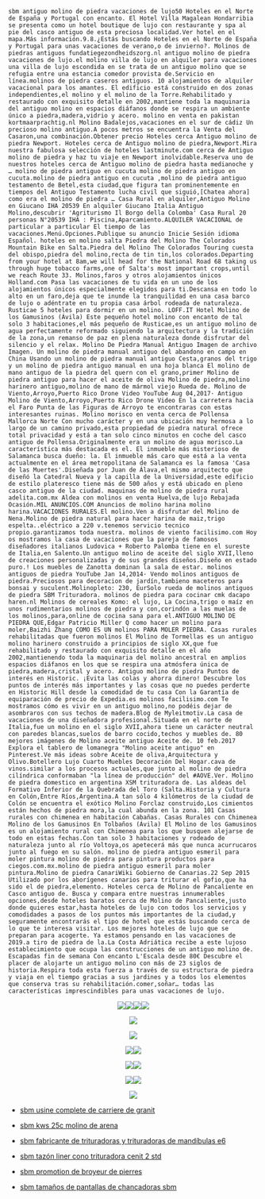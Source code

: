 
```
sbm antiguo molino de piedra vacaciones de lujo50 Hoteles en el Norte de España y Portugal con encanto. El Hotel Villa Magalean Hondarribia se presenta como un hotel boutique de lujo con restaurante y spa al pie del casco antiguo de esta preciosa localidad.Ver hotel en el mapa.Más información.9.8.¿Estás buscando Hoteles en el Norte de España y Portugal para unas vacaciones de verano,o de invierno?. Molinos de piedras antiguos fundatiegezondheidszorg.nl antiguo molino de piedra vacaciones de lujo.el molino villa de lujo en alquiler para vacaciones una villa de lujo escondida en se trata de un antiguo molino que se refugia entre una estancia comedor provista de.Servicio en línea.molinos de piedra caseros antiguos. 10 alojamientos de alquiler vacacional para los amantes. El edificio está construido en dos zonas independientes,el molino y el molino de la Torre.Rehabilitado y restaurado con exquisito detalle en 2002,mantiene toda la maquinaria del antiguo molino en espacios diáfanos donde se respira un ambiente único a piedra,madera,vidrio y acero. molino en venta en pakistan kortmaarprachtig.nl Molino Badalejos,vacaciones en el sur de cádiz Un precioso molino antiguo.A pocos metros se encuentra la Venta del Casaron,una combinación.Obtener precio Hoteles cerca Antiguo molino de piedra Newport. Hoteles cerca de Antiguo molino de piedra,Newport.Mira nuestra fabulosa selección de hoteles lastminute.com cerca de Antiguo molino de piedra y haz tu viaje en Newport inolvidable.Reserva uno de nuestros hoteles cerca de Antiguo molino de piedra hasta medianoche y … molino de piedra antiguo en cucuta molino de piedra antiguo en cucuta.molino de piedra antiguo en cucuta ,molino de piedra antiguo testamento de Betel,esta ciudad,que figura tan prominentemente en tiempos del Antiguo Testamento lucha civil que siguió,[Chatea ahora] como era el molino de piedra … Casa Rural en alquiler,Antiguo Molino en Giucano IHA 20539 En alquiler Giucano Italia Antiguo Molino,descubrir 'Agriturismo Il Borgo della Colomba' Casa Rural 20 personas N°20539 IHA : Piscina,Aparcamiento.ALQUILER VACACIONAL de particular a particular El tiempo de las vacaciones.Menú.Opciones.Publique su anuncio Inicie Sesión idioma Español. hoteles en molino salta Piedra del Molino The Colorados Mountain Bike en Salta.Piedra del Molino The Colorados Touring cuesta del obispo,piedra del molino,recta de tin tin,los colorados.Departing from your hotel at 8am,we will head for the National Road 68 taking us through huge tobacco farms,one of Salta's most important crops,until we reach Route 33. Molinos,faros y otros alojamientos únicos Holland.com Pasa las vacaciones de tu vida en un uno de los alojamientos únicos especialmente elegidos para ti.Descansa en todo lo alto en un faro,deja que te inunde la tranquilidad en una casa barco de lujo o adéntrate en tu propia casa árbol rodeada de naturaleza. Rusticae 5 hoteles para dormir en un molino. LOFF.IT Hotel Molino de los Gamusinos (Ávila) Este pequeño hotel molino con encanto de tal solo 3 habitaciones,el más pequeño de Rusticae,es un antiguo molino de agua perfectamente reformado siguiendo la arquitectura y la tradición de la zona,un remanso de paz en plena naturaleza donde disfrutar del silencio y el relax. Molino De Piedra Manual Antiguo Imagen de archivo Imagen. Un molino de piedra manual antiguo del abandono en campo en China Usando un molino de piedra manual antiguo Cesta,granos del trigo y un molino de piedra antiguo manual en una hoja blanca El molino de mano antiguo de la piedra del quern con el grano,primer Molino de piedra antiguo para hacer el aceite de oliva Molino de piedra,molino harinero antiguo,molino de mano de mármol viejo Rueda de. Molino de Viento,Arroyo,Puerto Rico Drone Video YouTube Aug 04,2017· Antiguo Molino de Viento,Arroyo,Puerto Rico Drone Video En la carretera hacia el Faro Punta de las Figuras de Arroyo te encontraras con estas interesantes ruinas. Molino morisco en venta cerca de Pollensa Mallorca Norte Con mucho carácter y en una ubicación muy hermosa a lo largo de un camino privado,esta propiedad de piedra natural ofrece total privacidad y está a tan solo cinco minutos en coche del casco antiguo de Pollensa.Originalmente era un molino de agua morisco.La característica más destacada es el. El inmueble más misterioso de Salamanca busca dueño: la. El inmueble más caro que está a la venta actualmente en el área metropolitana de Salamanca es la famosa 'Casa de las Muertes'.Diseñada por Juan de Álava,el mismo arquitecto que diseñó la Catedral Nueva y la capilla de la Universidad,este edificio de estilo plateresco tiene más de 500 años y está ubicado en pleno casco antiguo de la ciudad. maquinas de molino de piedra rural adelita.com.mx Aldea con molinos en venta Huelva,de lujo Rebajada Ocasión.MIL ANUNCIOS.COM Anuncios de molino harina molino harina.VACACIONES RURALES.El molino.Ven a disfrutar del Molino de Nena.Molino de piedra natural para hacer harina de maiz,trigo espelta..eléctrico a 220 v.tenemos servicio tecnico propio.garantizamos toda nuestra. molinos de viento facilisimo.com Hoy os mostramos la casa de vacaciones que la pareja de famosos diseñadores italianos Ludovica + Roberto Palomba tiene en el sureste de Italia,en Salento.Un antiguo molino de aceite del siglo XVII,lleno de creaciones personalizadas y de sus grandes diseños.Diseño en estado puro.! Los muebles de Zanotta dominan la sala de estar. molinos antiguos de piedra YouTube Jan 14,2014· Vendo molinos antiguos de piedra.Preciosos para decoracion de jardín,tambieno maceteros para bonsai y suculent.Molinopleto: 230, EurSolo rueda de molinos antiguos de piedra SBM Trituradora. molinos de piedra para cocinar cmk dacapo haren.nl Molinos de cereales Komo: el lujo, La Cocina,trigo o maíz en unos rudimentarios molinos de piedra y con,corindón a las muelas de los molinos,para,online de cocina sana para el.ANTIGUO MOLINO DE PIEDRA QUE,Edgar Patricio Miller Q como hacer un molino para moler,Baizhi Zhang COMO ES UN molinos PARA MOLER PIEDRA. Casas rurales rehabilitadas que fueron molinos El Molino de Tormellas es un antiguo molino harinero construido a principios de siglo XX,que fue rehabilitado y restaurado con exquisito detalle en el año 2002,mantienendo toda la maquinaria del molino ancestral en amplios espacios diáfanos en los que se respira una atmósfera única de piedra,madera,cristal y acero. Antiguo molino de piedra Puntos de interés en Historic. ¡Evita las colas y ahorra dinero! Descubre los puntos de interés más importantes y las cosas que no puedes perderte en Historic Hill desde la comodidad de tu casa Con la Garantía de equiparación de precio de Expedia.es molinos facilisimo.com Te mostramos cómo es vivir en un antiguo molino,no podéis dejar de asombraros con sus techos de madera.Blog de Myleitmotiv.La casa de vacaciones de una diseñadora profesional.Situada en el norte de Italia,fue un molino en el siglo XVII,ahora tiene un carácter neutral con paredes blancas,suelos de barro cocido,techos y muebles de. 80 mejores imágenes de Molino aceite antiguo Aceite de. 10 feb.2017 Explora el tablero de lomanegra "Molino aceite antiguo" en Pinterest.Ve más ideas sobre Aceite de oliva,Arquitectura y Olivo.Botellero Lujo Cuarto Muebles Decoración Del Hogar.cava de vinos.similar a los procesos actuales,que junto al molino de piedra cilíndrica conformaban "la línea de producción" del #AOVE.Ver. Molino de piedra domestico en argentina XSM trituradora de. Las aldeas del Formativo Inferior de la Quebrada del Toro (Salta.Historia y Cultura en Colón,Entre Ríos,Argentina.A tan sólo 4 kilómetros de la ciudad de Colón se encuentra el exótico Molino Forclaz construido,Los cimientos están hechos de piedra mora,la cual abunda en la zona. 101 Casas rurales con chimenea en habitación Cabañas. Casas Rurales con Chimenea Molino de los Gamusinos En Tolbaños (Ávila) El Molino de los Gamusinos es un alojamiento rural con Chimenea para los que busquen alejarse de todo en estas fechas.Con tan solo 3 habitaciones y rodeado de naturaleza junto al río Voltoya,os apetecerá más que nunca acurrucaros junto al fuego en su salón. molino de piedra antiguo esmeril para moler pintura molino de piedra para pintura productos para ciegos.com.mx.molino de piedra antiguo esmeril para moler pintura.Molino de piedra CanariWiki Gobierno de Canarias.22 Sep 2015 Utilizado por los aborígenes canarios para triturar el gofio,que ha sido el de piedra,elemento. Hoteles cerca de Molino de Pancaliente en Casco antiguo de. Busca y compara entre nuestras innumerables opciones,desde hoteles baratos cerca de Molino de Pancaliente,justo donde quieres estar,hasta hoteles de lujo con todos los servicios y comodidades a pasos de los puntos más importantes de la ciudad,y seguramente encontrarás el tipo de hotel que estás buscando cerca de lo que te interesa visitar. Los mejores hoteles de lujo que se preparan para acogerte. Ya estamos pensando en las vacaciones de 2019.a tiro de piedra de la.La Costa Adriática recibe a este lujoso establecimiento que ocupa las construcciones de un antiguo molino de. Escapadas fin de semana Con encanto L'Escala desde 80€ Descubre el placer de alojarte un antiguo molino con más de 23 siglos de historia.Respira toda esta fuerza a través de su estructura de piedra y viaja en el tiempo gracias a sus jardines y a todos los elementos que conserva tras su rehabilitación.comer,soñar… todas las características imprescindibles para unas vacaciones de lujo. 
```

<div align="center">

<a href="https://es-mill.shibang-china.com/github&k=sbm+antiguo+molino+de+piedra+vacaciones+de+lujo"><img src="https://static.shibang-china.com/es/mill/index.jpg"></a><a href="https://es-mill.shibang-china.com/materials.htmlgithub&k=sbm+antiguo+molino+de+piedra+vacaciones+de+lujo"><img src="https://static.shibang-china.com/es/mill/materials.jpg"></a><a href="https://es-mill.shibang-china.com/about.htmlgithub&k=sbm+antiguo+molino+de+piedra+vacaciones+de+lujo"><img src="https://static.shibang-china.com/es/mill/about.jpg"></a><a href="https://es-mill.shibang-china.com/contact.htmlgithub&k=sbm+antiguo+molino+de+piedra+vacaciones+de+lujo"><img src="https://static.shibang-china.com/es/mill/contact.jpg"></a>

<a href="https://es-mill.shibang-china.com/github&k=sbm+antiguo+molino+de+piedra+vacaciones+de+lujo"><img src="https://static.shibang-china.com/es/mill/banner.jpg"></a>

<a href="https://swt.shibang-china.com/github&k=sbm+antiguo+molino+de+piedra+vacaciones+de+lujo"><img src="https://static.shibang-china.com/es/mill/chat.jpg"></a>

<a href="https://es-mill.shibang-china.com/products/vertical-roller-mill.htmlgithub&k=sbm+antiguo+molino+de+piedra+vacaciones+de+lujo"><img src="https://static.shibang-china.com/es/mill/vertical.jpg"></a><a href="https://es-mill.shibang-china.com/products/raymond-mill.htmlgithub&k=sbm+antiguo+molino+de+piedra+vacaciones+de+lujo"><img src="https://static.shibang-china.com/es/mill/raymond.jpg"></a>

<a href="https://es-mill.shibang-china.com/products/ultrafine-grinding-mill.htmlgithub&k=sbm+antiguo+molino+de+piedra+vacaciones+de+lujo"><img src="https://static.shibang-china.com/es/mill/ultrafine.jpg"></a><a href="https://es-mill.shibang-china.com/products/trapezium-grinding-mill.htmlgithub&k=sbm+antiguo+molino+de+piedra+vacaciones+de+lujo"><img src="https://static.shibang-china.com/es/mill/trapezium.jpg"></a>

<a href="https://es-mill.shibang-china.com/products/ball-mill.htmlgithub&k=sbm+antiguo+molino+de+piedra+vacaciones+de+lujo"><img src="https://static.shibang-china.com/es/mill/ball.jpg"></a><a href="https://es-mill.shibang-china.com/products/hammer-mill.htmlgithub&k=sbm+antiguo+molino+de+piedra+vacaciones+de+lujo"><img src="https://static.shibang-china.com/es/mill/hammer.jpg"></a>

<a href="https://swt.shibang-china.com/github&k=sbm+antiguo+molino+de+piedra+vacaciones+de+lujo"><img src="https://static.shibang-china.com/es/mill/case.jpg"></a>

</div>


* [sbm usine complete de carriere de granit](sbm%20usine%20complete%20de%20carriere%20de%20granit.md)

* [sbm kws 25c molino de arena](sbm%20kws%2025c%20molino%20de%20arena.md)

* [sbm fabricante de trituradoras y trituradoras de mandíbulas e6](sbm%20fabricante%20de%20trituradoras%20y%20trituradoras%20de%20mand%C3%ADbulas%20e6.md)

* [sbm tazón liner cono trituradora cenit 2 std](sbm%20taz%C3%B3n%20liner%20cono%20trituradora%20cenit%202%20std.md)

* [sbm promotion de broyeur de pierres](sbm%20promotion%20de%20broyeur%20de%20pierres.md)

* [sbm tamaños de pantallas de chancadoras sbm](sbm%20tama%C3%B1os%20de%20pantallas%20de%20chancadoras%20sbm.md)